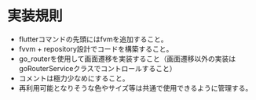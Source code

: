 # 実装規則
- flutterコマンドの先頭にはfvmを追加すること。
- fvvm + repository設計でコードを構築すること。
- go_routerを使用して画面遷移を実装すること（画面遷移以外の実装はgoRouterServiceクラスでコントロールすること）
- コメントは極力少なめにすること。
- 再利用可能となりそうな色やサイズ等は共通で使用できるように管理する。